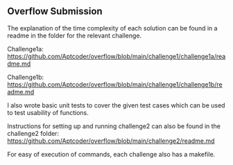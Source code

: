 ## Overflow Submission

The explanation of the time complexity of each solution can be found in a readme in the folder for the relevant challenge.

Challenge1a: https://github.com/Aptcoder/overflow/blob/main/challenge1/challenge1a/readme.md

Challenge1b: https://github.com/Aptcoder/overflow/blob/main/challenge1/challenge1b/readme.md

I also wrote basic unit tests to cover the given test cases which can be used to test usability of functions.

Instructions for setting up and running challenge2 can also be found in the challenge2 folder: https://github.com/Aptcoder/overflow/blob/main/challenge2/readme.md

For easy of execution of commands, each challenge also has a makefile.
